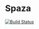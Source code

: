 # Spaza

[![Build Status](https://travis-ci.org/Django0505/Spaza.svg?branch=master)](https://travis-ci.org/Django0505/Spaza)
